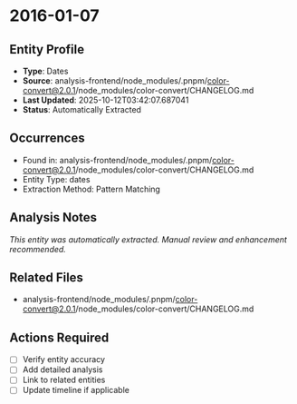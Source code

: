 # 2016-01-07

## Entity Profile
- **Type**: Dates
- **Source**: analysis-frontend/node_modules/.pnpm/color-convert@2.0.1/node_modules/color-convert/CHANGELOG.md
- **Last Updated**: 2025-10-12T03:42:07.687041
- **Status**: Automatically Extracted

## Occurrences
- Found in: analysis-frontend/node_modules/.pnpm/color-convert@2.0.1/node_modules/color-convert/CHANGELOG.md
- Entity Type: dates
- Extraction Method: Pattern Matching

## Analysis Notes
*This entity was automatically extracted. Manual review and enhancement recommended.*

## Related Files
- analysis-frontend/node_modules/.pnpm/color-convert@2.0.1/node_modules/color-convert/CHANGELOG.md

## Actions Required
- [ ] Verify entity accuracy
- [ ] Add detailed analysis
- [ ] Link to related entities
- [ ] Update timeline if applicable
